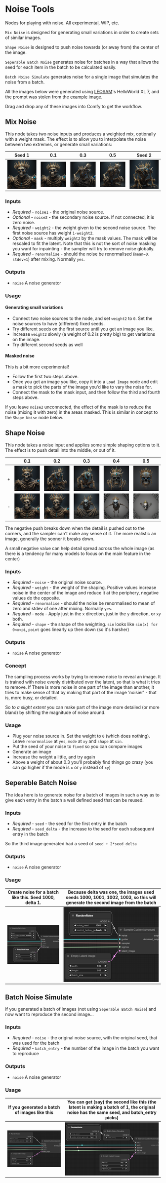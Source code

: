 # Noise Tools

Nodes for playing with noise. All experimental, WIP, etc.

`Mix Noise` is designed for generating small variations in order to create sets of similar images.

`Shape Noise` is designed to push noise towards (or away from) the center of the image.

`Seperable Batch Noise` generates noise for batches in a way that allows the seed for each item in the batch to be calculated easily.

`Batch Noise Simulate` generates noise for a single image that simulates the noise from a batch.

All the images below were generated using [LEOSAM](https://civitai.com/user/LEOSAM)'s HelloWorld XL 7, and
the prompt was stolen from the [example image](https://civitai.com/images/15652252).

Drag and drop any of these images into Comfy to get the workflow.

## Mix Noise

This node takes two noise inputs and produces a weighted mix, optionally with a weight mask. The effect is to allow you to interpolate the noise between two extremes, or generate small variations:

|Seed 1|0.1|0.3|0.5|Seed 2|
|-|-|-|-|-|
|![1](media/weight0.00.png)|![1](media/weight0.10.png)|![1](media/weight0.30.png)|![1](media/weight0.50.png)|![1](media/weight1.00.png)


### Inputs 

- *Required* - `noise1` - the original noise source.
- *Optional* - `noise2` - the secondary noise source. If not connected, it is zero noise.
- *Required* - `weight2` - the weight given to the second noise source. The first noise source has weight `1-weight2`.
- *Optional* - `mask` - multiply `weight2` by the mask values. The mask will be rescaled to fit the latent. Note that this is not the sort of noise masking you want for inpainting - the sampler will try to remove noise globally. 
- *Required* - `renormalise` - should the noise be renormalised (`mean=0, stdev=1`) after mixing. Normally `yes`.

### Outputs

- `noise` A noise generator

### Usage

#### Generating small variations

- Connect two noise sources to the node, and set `weight2` to `0`. Set the noise sources to have (different) fixed seeds.
- Try different seeds on the first source until you get an image you like.
- Increase `weight2` slowly (a weight of 0.2 is pretty big) to get variations on the image.
- Try different second seeds as well

#### Masked noise

This is a bit more experimental!

- Follow the first two steps above. 
- Once you get an image you like, copy it into a `Load Image` node and edit a mask to pick the parts of the image you'd like to vary the noise for.
- Connect the mask to the mask input, and then follow the third and fourth steps above.

If you leave `noise2` unconnected, the effect of the mask is to reduce the noise (mixing it with zero) in the areas masked. This is similar in concept to the `Shape Noise` node below.


## Shape Noise

This node takes a noise input and applies some simple shaping options to it. The effect is to push detail into the middle, or out of it.

||0.1|0.2|0.3|0.4|0.5|
|-|-|-|-|-|-|
|+|![1](media/shape0.10.png)|![1](media/shape0.20.png)|![1](media/shape0.30.png)|![1](media/shape0.40.png)|![1](media/shape0.50.png)|
|-|![1](media/negshape0.10.png)|![1](media/negshape0.20.png)|![1](media/negshape0.30.png)|![1](media/negshape0.40.png)|![1](media/negshape0.50.png)|

The negative push breaks down when the detail is pushed out to the corners, and the sampler can't make any sense of it. The more realistic an image, generally the sooner it breaks down.

A small negative value can help detail spread across the whole image (as there is a tendency for many models to focus on the main feature in the center)

### Inputs

- *Required* - `noise` - the original noise source.
- *Required* - `weight` - the weight of the shaping. Positive values increase noise in the center of the image and reduce it at the periphery, negative values do the opposite.
- *Required* - `renormalise` - should the noise be renormalised to mean of zero and stdev of one after mixing. Normally `yes`.
- *Required* - `mode` - Apply just in the `x` direction, just in the `y` direction, or `xy` both.
- *Required* - `shape` - the shape of the weighting. `sin` looks like `sin(x) for 0<x<pi`, `point` goes linearly up then down (so it's harsher)

### Outputs

- `noise` A noise generator

### Concept

The sampling process works by trying to remove noise to reveal an image. It is trained with noise evenly distributed over the latent, so that is
what it tries to remove. If There is more noise in one part of the image than another, it tries to make sense of that by making that part of the image 'noisier' - that is, more busy, or detailed.

So *to a slight extent* you can make part of the image more detailed (or more bland) by shifting the magnitude of noise around.

### Usage

- Plug your noise source in. Set the weight to `0` (which does nothing). Leave `renormnalise` at `yes`, `mode` at `xy` and `shape` at `sin`.
- Put the seed of your noise to `fixed` so you can compare images
- Generate an image
- Increase the weight a little, and try again
- Above a weight of about 0.3 you'll probably find things go crazy (you can go higher if the mode is `x` or `y` instead of `xy`)


## Seperable Batch Noise

The idea here is to generate noise for a batch of images in such a way as to give each entry in the batch a well defined seed that can be reused.

### Inputs

- *Required* - `seed` - the seed for the first entry in the batch
- *Required* - `seed_delta` - the increase to the seed for each subsequent entry in the batch

So the third image generated had a seed of `seed + 2*seed_delta`

### Outputs

- `noise` A noise generator

### Usage

|Create noise for a batch like this. Seed 1000, delta 1.|Because delta was one, the images used seeds 1000, 1001, 1002, 1003, so this will generate the second image from the batch|
|-|-|
|![img](media/seperablebatchnoise.png)|![img](media/seperablebatchnoise2.png)|

## Batch Noise Simulate

If you generated a batch of images (not using `Seperable Batch Noise`) and now want to reproduce the second image...

### Inputs

- *Required* - `noise` - the original noise source, with the original seed, that was used for the batch
- *Required* - `batch_entry` - the number of the image in the batch you want to reproduce 

### Outputs

- `noise` A noise generator

### Usage

|If you generated a batch of images like this|You can get (say) the second like this (the latent is making a batch of 1, the original noise has the same seed, and batch_entry picks)|
|-|-|
|![img](media/randombatchnoise.png)|![img](media/batchnoisesimulate.png)|